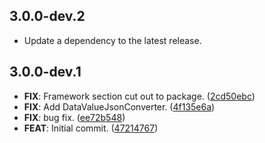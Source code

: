 ## 3.0.0-dev.2

 - Update a dependency to the latest release.

## 3.0.0-dev.1

 - **FIX**: Framework section cut out to package. ([2cd50ebc](https://github.com/mathrunet/flutter_masamune/commit/2cd50ebcedd66ec364f91a13700b2bbd7d2f59f6))
 - **FIX**: Add DataValueJsonConverter. ([4f135e6a](https://github.com/mathrunet/flutter_masamune/commit/4f135e6ac75d7cb09aaf07d411ace030dc992a44))
 - **FIX**: bug fix. ([ee72b548](https://github.com/mathrunet/flutter_masamune/commit/ee72b548663d52d9a50b7ac80a4dd4df282e6408))
 - **FEAT**: Initial commit. ([47214767](https://github.com/mathrunet/flutter_masamune/commit/47214767067de053635abdc475fe7acf9140f7e2))

